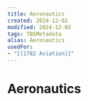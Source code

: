 ```yaml
---
title: Aeronautics
created: 2024-12-02
modified: 2024-12-02
tags: TBSMetadata
alias: Aeronautics
usedFor:
- "[[1782 Aviation]]"
---
```

# Aeronautics
